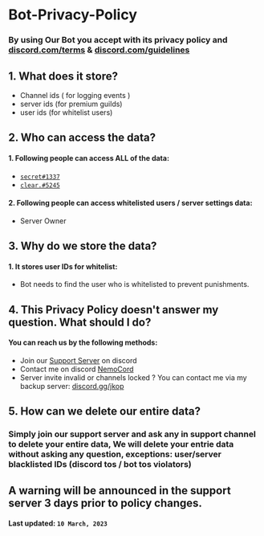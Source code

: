 # Bot-Privacy-Policy

### By using Our Bot you accept with its privacy policy and [discord.com/terms](https://discord.com/terms) & [discord.com/guidelines](https://discord.com/guidelines)

## 1. What does it store?

 - Channel ids ( for logging events )
 - server ids (for premium guilds)
 - user ids (for whitelist users)

## 2. Who can access the data?

 #### 1. Following people can access ALL of the data:
 -  [`secret#1337`](https://discord.com/users/661364730228768788)
 -  [`clear.#5245`](https://discord.com/users/1080218508052402398)

#### 2. Following people can access whitelisted users / server settings data:
- Server Owner


## 3. Why do we store the data?

#### 1. It stores user IDs for whitelist:
- Bot needs to find the user who is whitelisted to prevent punishments.

## 4. This Privacy Policy doesn't answer my question. What should I do?

#### You can reach us by the following methods:
- Join our [Support Server](https://discord.gg/bakchodi) on discord
- Contact me on discord [NemoCord](https://discord.gg/bakchodi)
- Server invite invalid or channels locked ? You can contact me via my backup server: [discord.gg/jkop](https://discord.gg/bakchodi)

## 5. How can we delete our entire data?

### Simply join our support server and ask any in support channel to delete your entire data, We will delete your entrie data without asking any question, exceptions: user/server blacklisted IDs (discord tos / bot tos violators)


## A warning will be announced in the support server 3 days prior to policy changes.
#### **Last updated:**  `10 March, 2023`
